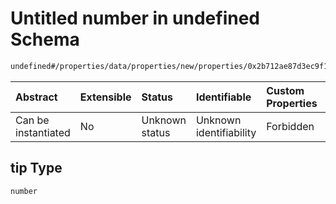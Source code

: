 # Untitled number in undefined Schema

```txt
undefined#/properties/data/properties/new/properties/0x2b712ae87d3ec9f15fe9313e408c0897eb4498182e14fcb4b395748cc45a2153/properties/tip
```



| Abstract            | Extensible | Status         | Identifiable            | Custom Properties | Additional Properties | Access Restrictions | Defined In                                                                            |
| :------------------ | :--------- | :------------- | :---------------------- | :---------------- | :-------------------- | :------------------ | :------------------------------------------------------------------------------------ |
| Can be instantiated | No         | Unknown status | Unknown identifiability | Forbidden         | Allowed               | none                | [pool\_summary.schema.json\*](../out/pool_summary.schema.json "open original schema") |

## tip Type

`number`
